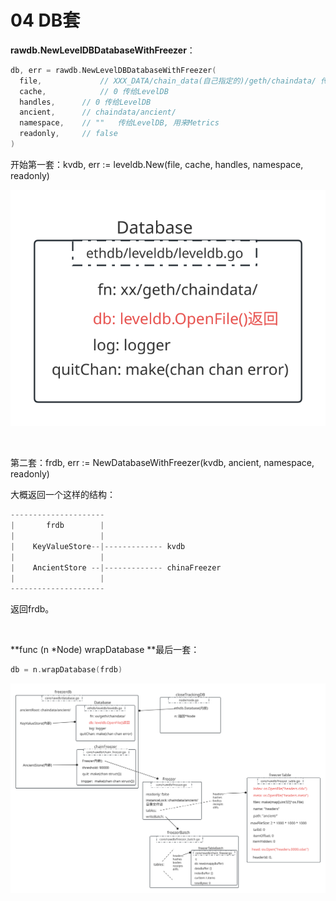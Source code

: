 # 04 DB套

**rawdb.NewLevelDBDatabaseWithFreezer**：

```go
db, err = rawdb.NewLevelDBDatabaseWithFreezer(
  file, 			// XXX_DATA/chain_data(自己指定的)/geth/chaindata/ 传给LevelDB
  cache, 			// 0 传给LevelDB
  handles,		// 0 传给LevelDB
  ancient,		// chaindata/ancient/
  namespace,	// ""	传给LevelDB, 用来Metrics
  readonly,		// false
)
```

开始第一套：kvdb, err := leveldb.New(file, cache, handles, namespace, readonly)

![dbtao_01](img/dbtao_01.svg)

<br />

第二套：frdb, err := NewDatabaseWithFreezer(kvdb, ancient, namespace, readonly)

大概返回一个这样的结构：

```javascript
---------------------
|       frdb        |           
|                   |
|    KeyValueStore--|------------- kvdb
|                   |
|    AncientStore --|------------- chinaFreezer
|                   |
---------------------
```

返回frdb。

<br />

**func (n *Node) wrapDatabase **最后一套：

```go
db = n.wrapDatabase(frdb)
```

![dbtao_02](img/dbtao_02.svg)

<br />



